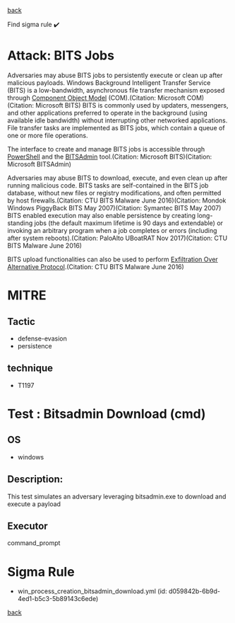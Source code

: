
[back](../index.md)

Find sigma rule :heavy_check_mark: 

# Attack: BITS Jobs 

Adversaries may abuse BITS jobs to persistently execute or clean up after malicious payloads. Windows Background Intelligent Transfer Service (BITS) is a low-bandwidth, asynchronous file transfer mechanism exposed through [Component Object Model](https://attack.mitre.org/techniques/T1559/001) (COM).(Citation: Microsoft COM)(Citation: Microsoft BITS) BITS is commonly used by updaters, messengers, and other applications preferred to operate in the background (using available idle bandwidth) without interrupting other networked applications. File transfer tasks are implemented as BITS jobs, which contain a queue of one or more file operations.

The interface to create and manage BITS jobs is accessible through [PowerShell](https://attack.mitre.org/techniques/T1059/001) and the [BITSAdmin](https://attack.mitre.org/software/S0190) tool.(Citation: Microsoft BITS)(Citation: Microsoft BITSAdmin)

Adversaries may abuse BITS to download, execute, and even clean up after running malicious code. BITS tasks are self-contained in the BITS job database, without new files or registry modifications, and often permitted by host firewalls.(Citation: CTU BITS Malware June 2016)(Citation: Mondok Windows PiggyBack BITS May 2007)(Citation: Symantec BITS May 2007) BITS enabled execution may also enable persistence by creating long-standing jobs (the default maximum lifetime is 90 days and extendable) or invoking an arbitrary program when a job completes or errors (including after system reboots).(Citation: PaloAlto UBoatRAT Nov 2017)(Citation: CTU BITS Malware June 2016)

BITS upload functionalities can also be used to perform [Exfiltration Over Alternative Protocol](https://attack.mitre.org/techniques/T1048).(Citation: CTU BITS Malware June 2016)

# MITRE
## Tactic
  - defense-evasion
  - persistence


## technique
  - T1197


# Test : Bitsadmin Download (cmd)
## OS
  - windows


## Description:
This test simulates an adversary leveraging bitsadmin.exe to download
and execute a payload


## Executor
command_prompt

# Sigma Rule
 - win_process_creation_bitsadmin_download.yml (id: d059842b-6b9d-4ed1-b5c3-5b89143c6ede)



[back](../index.md)
